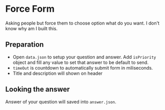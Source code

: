 # Force Form
Asking people but force them to choose option what do you want. I don't know why am I built this.

## Preparation
- Open `data.json` to setup your question and answer. Add `isPriority` object and fill any value to set that answer to be default to send.
- `timeOut` is countdown to automatically submit form in miliseconds.
- Title and description will shown on header

## Looking the answer
Answer of your question will saved into `answer.json`.
